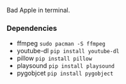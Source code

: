 Bad Apple in terminal.
### Dependencies
- ffmpeg `sudo pacman -S ffmpeg`
- youtube-dl `pip install youtube-dl`
- pillow `pip install pillow`
- playsound `pip install playsound`
- pygobjcet `pip install pygobject`
